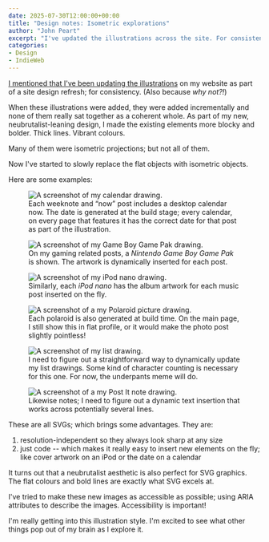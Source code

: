 ```yaml
---
date: 2025-07-30T12:00:00+00:00
title: "Design notes: Isometric explorations"
author: "John Peart"
excerpt: "I've updated the illustrations across the site. For consistency. But also because why not?!"
categories:
- Design
- IndieWeb
---
```


[I mentioned that I've been updating the illustrations](/2025/07/14/design-refresh/) on my website as part of a site design refresh; for consistency. (Also because *why not?!*)

When these illustrations were added, they were added incrementally and none of them really sat together as a coherent whole. As part of my new, neubrutalist-leaning design, I made the existing elements more blocky and bolder. Thick lines. Vibrant colours. 

Many of them were isometric projections; but not all of them. 

Now I've started to slowly replace the flat objects with isometric objects.

Here are some examples:


<figure>
    <img src="/images/posts/2025-07-30-calendar.png" alt="A screenshot of my calendar drawing.">
	<figcaption>
		Each weeknote and “now” post includes a desktop calendar now. The date is generated at the build stage; every calendar, on every page that features it has the correct date for that post as part of the illustration.
	</figcaption>
</figure>

<figure>
    <img src="/images/posts/2025-07-30-gamepak.png" alt="A screenshot of my Game Boy Game Pak drawing.">
	<figcaption>
		On my gaming related posts, a <em>Nintendo Game Boy Game Pak</em> is shown. The artwork is dynamically inserted for each post.
	</figcaption>
</figure>

<figure>
    <img src="/images/posts/2025-07-30-ipod-nano.png" alt="A screenshot of my iPod nano drawing.">
	<figcaption>
		Similarly, each <em>iPod nano</em> has the album artwork for each music post inserted on the fly.
	</figcaption>
</figure>

<figure>
    <img src="/images/posts/2025-07-30-polaroid.png" alt="A screenshot of a my Polaroid picture drawing.">
	<figcaption>
		Each polaroid is also generated at build time. On the main page, I still show this in flat profile, or it would make the photo post slightly pointless!
	</figcaption>
</figure>

<figure>
    <img src="/images/posts/2025-07-30-list.png" alt="A screenshot of my list drawing.">
	<figcaption>
		I need to figure out a straightforward way to dynamically update my list drawings. Some kind of character counting is necessary for this one. For now, the underpants meme will do.
	</figcaption>
</figure>

<figure>
    <img src="/images/posts/2025-07-30-post-it-note.png" alt="A screenshot of a my Post It note drawing.">
	<figcaption>
		Likewise notes; I need to figure out a dynamic text insertion that works across potentially several lines.
	</figcaption>
</figure>

These are all SVGs; which brings some advantages. They are:

1. resolution-independent so they always look sharp at any size
2. just code -- which makes it really easy to insert new elements on the fly; like cover artwork on an iPod or the date on a calendar

It turns out that a neubrutalist aesthetic is also perfect for SVG graphics. The flat colours and bold lines are exactly what SVG excels at.

I've tried to make these new images as accessible as possible; using ARIA attributes to describe the images. Accessibility is important!

I'm really getting into this illustration style. I'm excited to see what other things pop out of my brain as I explore it.